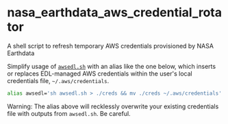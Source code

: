 # nasa_earthdata_aws_credential_rotator
A shell script to refresh temporary AWS credentials provisioned by NASA Earthdata

Simplify usage of [`awsedl.sh`](awsedl.sh) with an alias like the one below, which inserts or replaces EDL-managed AWS credentials within the user's local credentials file, `~/.aws/credentials`.

```bash
alias awsedl='sh awsedl.sh > ./creds && mv ./creds ~/.aws/credentials'
```

Warning: The alias above will recklessly overwrite your existing credentials file with outputs from `awsedl.sh`. Be careful.